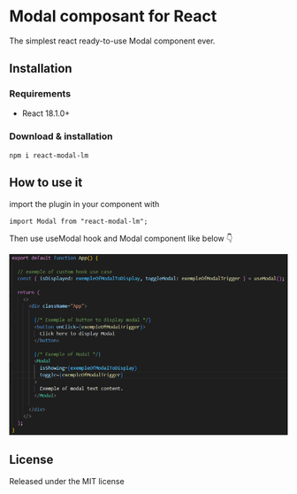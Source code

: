 # Modal composant for React

The simplest react ready-to-use Modal component ever.

## Installation

### Requirements

<ul>
    <li>React 18.1.0+</li>
</ul>

### Download & installation

```
npm i react-modal-lm
```

## How to use it

import the plugin in your component with

```
import Modal from "react-modal-lm";
```

Then use useModal hook and Modal component like below :point_down:

![how to use](https://github.com/LouisMaupas/pluginModalV2/blob/main/howToUseIt.PNG?raw=true)

## License

Released under the MIT license

